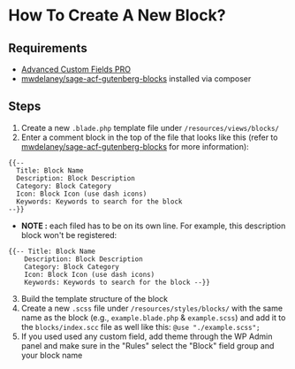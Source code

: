 # How To Create A New Block?

## Requirements

- [Advanced Custom Fields PRO](https://www.advancedcustomfields.com/pro/)
- [mwdelaney/sage-acf-gutenberg-blocks](https://github.com/MWDelaney/sage-acf-wp-blocks) installed via composer

## Steps

1. Create a new `.blade.php` template file under `/resources/views/blocks/`
2. Enter a comment block in the top of the file that looks like this (refer to [mwdelaney/sage-acf-gutenberg-blocks](https://github.com/MWDelaney/sage-acf-wp-blocks) for more information):

```
{{--
  Title: Block Name
  Description: Block Description
  Category: Block Category
  Icon: Block Icon (use dash icons)
  Keywords: Keywords to search for the block
--}}
```

- **NOTE :** each filed has to be on its own line. For example, this description block won't be registered:

```
{{-- Title: Block Name
    Description: Block Description
    Category: Block Category
    Icon: Block Icon (use dash icons)
    Keywords: Keywords to search for the block --}}
```

3. Build the template structure of the block
4. Create a new `.scss` file under `/resources/styles/blocks/` with the same name as the block (e.g., `example.blade.php` & `example.scss`) and add it to the `blocks/index.scc` file as well like this: `@use "./example.scss";`
5. If you used used any custom field, add theme through the WP Admin panel and make sure in the "Rules" select the "Block" field group and your block name
